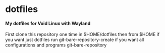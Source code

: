 # dotfiles

#### My dotfiles for Void Linux with Wayland

First clone this repository one time in $HOME/dotfiles then from $HOME
if you want just dotfiles run git-bare-repository-create
if you want all configurations and programs git-bare-repository
